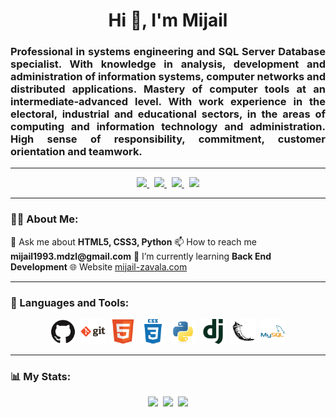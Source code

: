 <div id="header" align="center">
    <!--<img src="https://drive.google.com/file/d/1z2pPcOsHv-rZuCMH23_sdXApJ_Zr3HWY/view?usp=sharing" width="200" />-->
    <h1 align="center">Hi 👋, I'm Mijail</h1>
    <h3 align="justify">
        Professional in systems engineering and SQL Server Database specialist. With knowledge in analysis, development and administration of information                       systems, computer networks and distributed applications. Mastery of computer tools at an intermediate-advanced level. With work experience in the electoral,           industrial and educational sectors, in the areas of computing and information technology and administration. High sense of responsibility, commitment,                 customer orientation and teamwork.
    </h3>
</div>

---

<div id="badges" align="center">
    <a href="https://facebook.com/MIDEZA.22">
        <img src="https://img.shields.io/badge/Facebook-%231877F2.svg?logo=Facebook&logoColor=white"/>
    </a>&nbsp;
    <a href="https://instagram.com/mideza.22">
        <img src="https://img.shields.io/badge/Instagram-%23E4405F.svg?logo=Instagram&logoColor=white"/>
    </a>&nbsp;
    <a href="https://linkedin.com/in/mijail-denis-z-51a09a165">
        <img src="https://img.shields.io/badge/LinkedIn-%230077B5.svg?logo=linkedin&logoColor=white"/>
    </a>&nbsp;
    <a href="https://twitter.com/MijailZavala">
        <img src="https://img.shields.io/badge/Twitter-%231DA1F2.svg?logo=Twitter&logoColor=white"/>
    </a>
</div>

---

<div align="left">
    <h3>👨‍💻 About Me:</h3>
    <div align="left" width="280"></div>
    <div align="left" width="280">
        💬 Ask me about <b>HTML5, CSS3, Python</b>
        📫 How to reach me <b>mijail1993.mdzl@gmail.com</b>
        🌱 I’m currently learning <b>Back End Development</b>
        🌐 Website <a href="https://mijail-zavala.com">mijail-zavala.com</a>
    </div>
    <div align="left" width="280"></div>
</div>

---

<div align="left">
    <h3>🔨 Languages and Tools:</h3>
    <div align="center">
        <img src="https://github.com/devicons/devicon/blob/master/icons/github/github-original.svg" title="GITHUB" alt="GITHUB" width="40" height="40"/>&nbsp;
        <img src="https://github.com/devicons/devicon/blob/master/icons/git/git-original-wordmark.svg" title="GIT" alt="GIT" width="40" height="40"/>&nbsp;
        <img src="https://github.com/devicons/devicon/blob/master/icons/html5/html5-original.svg" title="HTML5" alt="HTML5" width="40" height="40"/>&nbsp;
        <img src="https://github.com/devicons/devicon/blob/master/icons/css3/css3-plain-wordmark.svg"  title="CSS3" alt="CSS3" width="40" height="40"/>&nbsp;
        <img src="https://github.com/devicons/devicon/blob/master/icons/python/python-original.svg" title="PYTHON" alt="PYTHON" width="40" height="40"/>&nbsp;
        <img src="https://github.com/devicons/devicon/blob/master/icons/django/django-plain.svg" title="DJANGO" alt="DJANGO" width="40" height="40"/>&nbsp;
        <img src="https://github.com/devicons/devicon/blob/master/icons/flask/flask-original.svg" title="FLASK" alt="FLASK" width="40" height="40"/>&nbsp;
        <img src="https://github.com/devicons/devicon/blob/master/icons/mysql/mysql-original-wordmark.svg" title="MySQL"  alt="MySQL" width="40" height="40"/>
    </div>
</div>

---

<div align="left">
    <h3>📊 My Stats:</h3>
    <div align="center">
        <img src="http://github-readme-streak-stats.herokuapp.com?user=MIDEZA-22&theme=radical" width="420"/>&nbsp;
        <img src="https://github-readme-stats.vercel.app/api?username=MIDEZA-22&show_icons=true&theme=radical" width="420"/>&nbsp;
        <img src="https://github-readme-stats.vercel.app/api/top-langs/?username=MIDEZA-22&layout=compact&theme=radical"/>
    </div>
</div>
